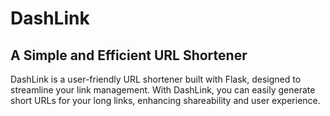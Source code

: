 # DashLink
## A Simple and Efficient URL Shortener

DashLink is a user-friendly URL shortener built with Flask, designed to streamline your link management. With DashLink, you can easily generate short URLs for your long links, enhancing shareability and user experience.
